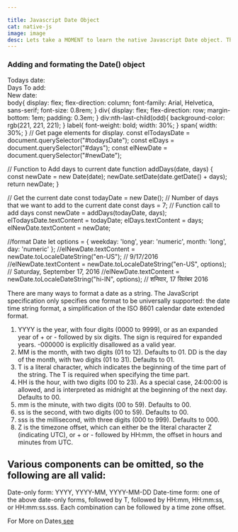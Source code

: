 ```yaml
---

title: Javascript Date Object
cat: native-js
image: image
desc: Lets take a MOMENT to learn the native Javascript Date object. The Date() constructor can be called with two or more arguments, in which case they are interpreted as the year, month, day, hour, minute, second, and millisecond, respectively, in local time. Date.UTC() works similarly, but it interprets the components as UTC time and also accepts a single argument representing the year. The example below demonstrates how you can perform operations with the date object and examples on how to format it. 
---
```



<html-code>
<h3>Adding and formating the Date() object</h3>
<div>
    <label>Todays date:</label>
    <span id="todaysDate"></span>
</div>
<div>
    <label>Days To add:</label>
    <span id="days"></span>
</div>
<div>
    <label>New date:</label>
    <span id="newDate"></span>
</div>
</html-code>
<css-code>
body{
    display: flex;
    flex-direction: column;
    font-family: Arial, Helvetica, sans-serif;
    font-size: 0.8rem;
}
div{
    display: flex;
    flex-direction: row;
    margin-bottom: 1em;
    padding: 0.3em;
}
div:nth-last-child(odd){ 
  background-color: rgb(221, 221, 221);
}
label{
    font-weight: bold;
    width: 30%;
}
span{
    width: 30%;
}
</css-code>

<js-code>
// Get page elements for display. 
const elTodaysDate = document.querySelector("#todaysDate");
const elDays = document.querySelector("#days");
const elNewDate = document.querySelector("#newDate");

// Function to Add days to current date
function addDays(date, days) {
    const newDate = new Date(date);
    newDate.setDate(date.getDate() + days);
    return newDate;
}

// Get the current date
const todayDate = new Date();
// Number of days that we want to add to the current date
const days = 7;
// Function call to add days
const newDate = addDays(todayDate, days);
elTodaysDate.textContent = todayDate;
elDays.textContent = days;
elNewDate.textContent = newDate;

//format Date
let options = { weekday: 'long', year: 'numeric', month: 'long', day: 'numeric' };
//elNewDate.textContent = newDate.toLocaleDateString("en-US"); // 9/17/2016
//elNewDate.textContent = newDate.toLocaleDateString("en-US", options); // Saturday, September 17, 2016
//elNewDate.textContent = newDate.toLocaleDateString("hi-IN", options); // शनिवार, 17 सितंबर 2016

</js-code>

There are many ways to format a date as a string. The JavaScript specification only specifies one format to be universally supported: the date time string format, a simplification of the ISO 8601 calendar date extended format. 

1. YYYY is the year, with four digits (0000 to 9999), or as an expanded year of + or - followed by six digits. The sign is required for expanded years. -000000 is explicitly disallowed as a valid year.
1. MM is the month, with two digits (01 to 12). Defaults to 01.
DD is the day of the month, with two digits (01 to 31). Defaults to 01.
1. T is a literal character, which indicates the beginning of the time part of the string. The T is required when specifying the time part.
1. HH is the hour, with two digits (00 to 23). As a special case, 24:00:00 is allowed, and is interpreted as midnight at the beginning of the next day. Defaults to 00.
1. mm is the minute, with two digits (00 to 59). Defaults to 00.
1. ss is the second, with two digits (00 to 59). Defaults to 00.
1. sss is the millisecond, with three digits (000 to 999). Defaults to 000.
1. Z is the timezone offset, which can either be the literal character Z (indicating UTC), or + or - followed by HH:mm, the offset in hours and minutes from UTC.

## Various components can be omitted, so the following are all valid:

Date-only form: YYYY, YYYY-MM, YYYY-MM-DD
Date-time form: one of the above date-only forms, followed by T, followed by HH:mm, HH:mm:ss, or HH:mm:ss.sss. Each combination can be followed by a time zone offset.

For More on Dates[ see ](https://developer.mozilla.org/en-US/docs/Web/JavaScript/Reference/Global_Objects/Date "JavaScript Date objects")